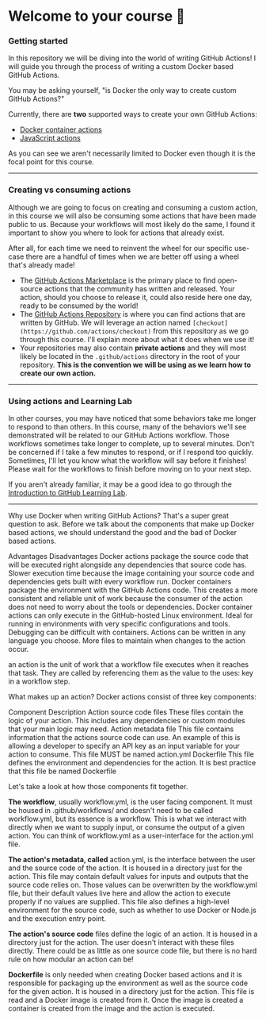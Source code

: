 # Welcome to your course 🎉

### Getting started

In this repository we will be diving into the world of writing GitHub Actions! I will guide you through the process of writing a custom Docker based GitHub Actions.

You may be asking yourself, "is Docker the only way to create custom GitHub Actions?"

Currently, there are **two** supported ways to create your own GitHub Actions:

- [Docker container actions](https://help.github.com/en/actions/automating-your-workflow-with-github-actions/about-actions#docker-container-actions)
- [JavaScript actions](https://help.github.com/en/actions/automating-your-workflow-with-github-actions/about-actions#javascript-actions)

As you can see we aren't necessarily limited to Docker even though it is the focal point for this course.

---

### Creating vs consuming actions

Although we are going to focus on creating and consuming a custom action, in this course we will also be consuming some actions that have been made public to us. Because your workflows will most likely do the same, I found it important to show you where to look for actions that already exist.

After all, for each time we need to reinvent the wheel for our specific use-case there are a handful of times when we are better off using a wheel that's already made!

- The [GitHub Actions Marketplace](https://github.com/marketplace?type=actions) is the primary place to find open-source actions that the community has written and released. Your action, should you choose to release it, could also reside here one day, ready to be consumed by the world!
- The [GitHub Actions Repository](https://github.com/actions) is where you can find actions that are written by GitHub. We will leverage an action named `[checkout](https://github.com/actions/checkout)` from this repository as we go through this course. I'll explain more about what it does when we use it!
- Your repositories may also contain **private actions** and they will most likely be located in the `.github/actions` directory in the root of your repository. **This is the convention we will be using as we learn how to create our own action.**

---

### Using actions and Learning Lab

In other courses, you may have noticed that some behaviors take me longer to respond to than others. In this course, many of the behaviors we'll see demonstrated will be related to our GitHub Actions workflow. Those workflows sometimes take longer to complete, up to several minutes. Don't be concerned if I take a few minutes to respond, or if I respond too quickly. Sometimes, I'll let you know what the workflow will say before it finishes! Please wait for the workflows to finish before moving on to your next step.

If you aren't already familiar, it may be a good idea to go through the [Introduction to GitHub Learning Lab](https://lab.github.com/githubtraining/introduction-to-github).

---

Why use Docker when writing GitHub Actions?
That's a super great question to ask. Before we talk about the components that make up Docker based actions, we should understand the good and the bad of Docker based actions.

Advantages	Disadvantages
Docker actions package the source code that will be executed right alongside any dependencies that source code has.	Slower execution time because the image containing your source code and dependencies gets built with every workflow run.
Docker containers package the environment with the GitHub Actions code. This creates a more consistent and reliable unit of work because the consumer of the action does not need to worry about the tools or dependencies.	Docker container actions can only execute in the GitHub-hosted Linux environment.
Ideal for running in environments with very specific configurations and tools.	Debugging can be difficult with containers.
Actions can be written in any language you choose.	More files to maintain when changes to the action occur.

an action is the unit of work that a workflow file executes when it reaches that task. They are called by referencing them as the value to the uses: key in a workflow step.

What makes up an action?
Docker actions consist of three key components:

Component	Description
Action source code files	These files contain the logic of your action. This includes any dependencies or custom modules that your main logic may need.
Action metadata file	This file contains information that the actions source code can use. An example of this is allowing a developer to specify an API key as an input variable for your action to consume. This file MUST be named action.yml
Dockerfile	This file defines the environment and dependencies for the action. It is best practice that this file be named Dockerfile

Let's take a look at how those components fit together.

**The workflow**, usually workflow.yml, is the user facing component. It must be housed in .github/workflows/ and doesn't need to be called workflow.yml, but its essence is a workflow. This is what we interact with directly when we want to supply input, or consume the output of a given action. You can think of workflow.yml as a user-interface for the action.yml file.

**The action's metadata, called** action.yml, is the interface between the user and the source code of the action. It is housed in a directory just for the action. This file may contain default values for inputs and outputs that the source code relies on. Those values can be overwritten by the workflow.yml file, but their default values live here and allow the action to execute properly if no values are supplied. This file also defines a high-level environment for the source code, such as whether to use Docker or Node.js and the execution entry point.

**The action's source code** files define the logic of an action. It is housed in a directory just for the action. The user doesn't interact with these files directly. There could be as little as one source code file, but there is no hard rule on how modular an action can be!

**Dockerfile** is only needed when creating Docker based actions and it is responsible for packaging up the environment as well as the source code for the given action. It is housed in a directory just for the action. This file is read and a Docker image is created from it. Once the image is created a container is created from the image and the action is executed.
